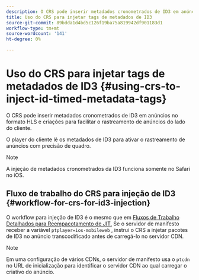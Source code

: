 ```yaml
---
description: O CRS pode inserir metadados cronometrados de ID3 em anúncios no formato HLS e criações para facilitar o rastreamento de anúncios do lado do cliente.
title: Uso do CRS para injetar tags de metadados de ID3
source-git-commit: 89bdda1d4bd5c126f19ba75a819942df901183d1
workflow-type: tm+mt
source-wordcount: '141'
ht-degree: 0%

---
```



# Uso do CRS para injetar tags de metadados de ID3 {#using-crs-to-inject-id-timed-metadata-tags}

O CRS pode inserir metadados cronometrados de ID3 em anúncios no formato HLS e criações para facilitar o rastreamento de anúncios do lado do cliente.

O player do cliente lê os metadados de ID3 para ativar o rastreamento de anúncios com precisão de quadro.

>[!NOTE]
>
>A injeção de metadados cronometrados da ID3 funciona somente no Safari no iOS.

## Fluxo de trabalho do CRS para injeção de ID3 {#workflow-for-crs-for-id3-injection}

O workflow para injeção de ID3 é o mesmo que em [Fluxos de Trabalho Detalhados para Reempacotamento de JIT.](../~old-creative-repackaging-service/jit-repackage.md) Se o servidor de manifesto receber a variável `ptplayer=ios-mobileweb` , instrui o CRS a injetar pacotes de ID3 no anúncio transcodificado antes de carregá-lo no servidor CDN.

>[!NOTE]
>
>Em uma configuração de vários CDNs, o servidor de manifesto usa o `ptcdn` no URL de inicialização para identificar o servidor CDN ao qual carregar o criativo do anúncio.